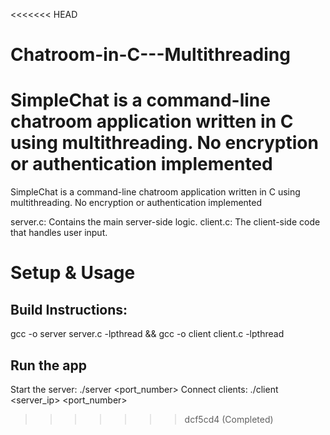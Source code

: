 <<<<<<< HEAD
# Chatroom-in-C---Multithreading
SimpleChat is a command-line chatroom application written in C using multithreading. No encryption or authentication implemented
=======
SimpleChat is a command-line chatroom application written in C using multithreading. No encryption or authentication implemented

server.c: Contains the main server-side logic.
client.c: The client-side code that handles user input.

# Setup & Usage

## Build Instructions:
gcc -o server server.c -lpthread && gcc -o client client.c -lpthread

## Run the app
Start the server: ./server <port_number> 
Connect clients: ./client <server_ip> <username> <port_number> 
>>>>>>> dcf5cd4 (Completed)
